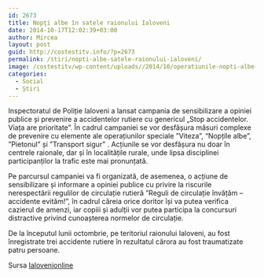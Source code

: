 ```yaml
---
id: 2673
title: Nopţi albe în satele raionului Ialoveni
date: 2014-10-17T12:02:39+03:00
author: Mircea
layout: post
guid: http://costestitv.info/?p=2673
permalink: /stiri/nopti-albe-satele-raionului-ialoveni/
image: /costestitv/wp-content/uploads//2014/10/operatiunile-nopti-albe-si-zero-grade-continua-in-ultimele-24-ore-49-soferi-suspectati-de-consumul-alcoolului-1361629740.jpg
categories:
  - Social
  - Știri
---
```

Inspectoratul de Poliție Ialoveni a lansat campania de sensibilizare a opiniei publice și prevenire a accidentelor rutiere cu genericul „Stop accidentelor. Viața are prioritate”. <!--more-->În cadrul campaniei se vor desfășura măsuri complexe de prevenire cu elemente ale operațiunilor speciale ”Viteza”, “Nopțile albe”, ”Pietonul” și ”Transport sigur” . Acțiunile se vor desfășura nu doar în centrele raionale, dar și în localitățile rurale, unde lipsa disciplinei participanților la trafic este mai pronunțată.

Pe parcursul campaniei va fi organizată, de asemenea, o acțiune de sensibilizare și informare a opiniei publice cu privire la riscurile nerespectării regulilor de circulație rutieră ”Reguli de circulație învățăm – accidente evităm!”, în cadrul căreia orice doritor își va putea verifica cazierul de amenzi, iar copiii și adulții vor putea participa la concursuri distractive privind cunoașterea normelor de circulație.

De la începutul lunii octombrie, pe teritoriul raionului Ialoveni, au fost înregistrate trei accidente rutiere în rezultatul cărora au fost traumatizate patru persoane.

Sursa <a href="http://ialovenionline.md" target="_blank">Ialovenionline</a>